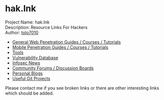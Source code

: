# hak.lnk
Project Name: hak.lnk<br/>
Description: Resource Links For Hackers<br/>
Author: [tolo7010](https://hackerone.com/tolo7010)

- [General Web Penetration Guides / Courses / Tutorials](https://github.com/tolo7010/hak.lnk/blob/master/general.md)
- [Mobile Penetration Guides / Courses / Tutorials](https://github.com/tolo7010/hak.lnk/blob/master/mobile.md)
- [Tools](https://github.com/tolo7010/hak.lnk/blob/master/tools.md)
- [Vulnerability Database](https://github.com/tolo7010/hak.lnk/blob/master/db.md)
- [Infosec News](https://github.com/tolo7010/hak.lnk/blob/master/news.md)
- [Community Forums / Discussion Boards](https://github.com/tolo7010/hak.lnk/blob/master/community.md)
- [Personal Blogs](https://github.com/tolo7010/hak.lnk/blob/master/personal.md)
- [Useful Git Projects](https://github.com/tolo7010/hak.lnk/blob/master/gits.md)

Please contact me if you see broken links or there are other interesting links which should be added.
